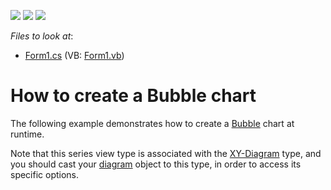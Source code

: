 <!-- default badges list -->
![](https://img.shields.io/endpoint?url=https://codecentral.devexpress.com/api/v1/VersionRange/128573278/13.1.4%2B)
[![](https://img.shields.io/badge/Open_in_DevExpress_Support_Center-FF7200?style=flat-square&logo=DevExpress&logoColor=white)](https://supportcenter.devexpress.com/ticket/details/E904)
[![](https://img.shields.io/badge/📖_How_to_use_DevExpress_Examples-e9f6fc?style=flat-square)](https://docs.devexpress.com/GeneralInformation/403183)
<!-- default badges end -->
<!-- default file list -->
*Files to look at*:

* [Form1.cs](./CS/Series_BubbleChart/Form1.cs) (VB: [Form1.vb](./VB/Series_BubbleChart/Form1.vb))
<!-- default file list end -->
# How to create a Bubble chart


<p>The following example demonstrates how to create a <a href="http://devexpress.com/Help/Content.aspx?help=XtraCharts&document=CustomDocument5212.htm">Bubble</a> chart at runtime.</p><p>Note that this series view type is associated with the <a href="http://devexpress.com/Help/Content.aspx?help=XtraCharts&document=CustomDocument5908.htm">XY-Diagram</a> type, and you should cast your <a href="http://devexpress.com/Help/Content.aspx?help=XtraCharts&document=CustomDocument6017.htm">diagram</a> object to this type, in order to access its specific options.</p>

<br/>


